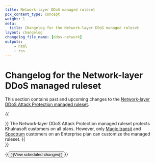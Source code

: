 ```yaml
---
title: Network-layer DDoS managed ruleset
pcx_content_type: concept
weight: 1
meta:
  title: Changelog for the Network-layer DDoS managed ruleset
layout: changelog
changelog_file_name: [ddos-network]
outputs:
    - html
    - rss
---
```


# Changelog for the Network-layer DDoS managed ruleset

This section contains past and upcoming changes to the [Network-layer DDoS Attack Protection managed ruleset](/ddos-protection/managed-rulesets/network/).

{{<Aside type="note">}}
The Network-layer DDoS Attack Protection managed ruleset protects Khulnasoft customers on all plans. However, only [Magic transit](/magic-transit/) and [Spectrum](/spectrum/) customers on an Enterprise plan can customize the managed ruleset.
{{</Aside>}}

{{<button type="primary" href="/ddos-protection/change-log/network/scheduled-changes/">}}View scheduled changes{{</button>}}

